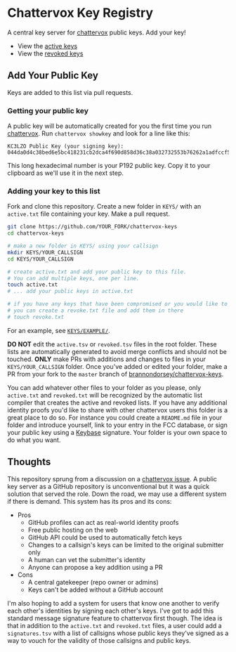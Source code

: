 # Chattervox Key Registry

A central key server for [chattervox](https://github.com/brannondorsey/chattervox) public keys. Add your key!

- View the [active keys](https://raw.githubusercontent.com/brannondorsey/chattervox-keys/master/active.tsv)
- View the [revoked keys](https://raw.githubusercontent.com/brannondorsey/chattervox-keys/master/revoked.tsv)

## Add Your Public Key

Keys are added to this list via pull requests.

### Getting your public key

A public key will be automatically created for you the first time you run [chattervox](https://github.com/brannondorsey/chattervox). Run `chattervox showkey` and look for a line like this:

```
KC3LZO Public Key (your signing key): 044da0d4c38bed6e5bc418231cb2dca4f690d858d36c38a032732553b76262a1adfccf588b6c1f9d7734b1bbce90914f82
```

This long hexadecimal number is your P192 public key. Copy it to your clipboard as we'll use it in the next step.

### Adding your key to this list

Fork and clone this repository. Create a new folder in `KEYS/` with an `active.txt` file containing your key. Make a pull request.

```bash
git clone https://github.com/YOUR_FORK/chattervox-keys
cd chattervox-keys

# make a new folder in KEYS/ using your callsign
mkdir KEYS/YOUR_CALLSIGN
cd KEYS/YOUR_CALLSIGN

# create active.txt and add your public key to this file. 
# You can add multiple keys, one per line.
touch active.txt
# ... add your public keys in active.txt

# if you have any keys that have been compromised or you would like to revoke
# you can create a revoke.txt file and add them in there
# touch revoke.txt
```

For an example, see [`KEYS/EXAMPLE/`](KEYS/EXAMPLE).

**DO NOT** edit the `active.tsv` or `revoked.tsv` files in the root folder. These lists are automatically generated to avoid merge conflicts and should not be touched. **ONLY** make PRs with additions and changes to files in your `KEYS/YOUR_CALLSIGN` folder. Once you've added or edited your folder, make a PR from your fork to the `master` branch of [brannondorsey/chattervox-keys](https://github.com/brannondorsey/chattervox-keys).

You can add whatever other files to your folder as you please, only `active.txt` and `revoked.txt` will be recognized by the automatic list compiler that creates the active and revoked lists. If you have any additional identity proofs you'd like to share with other chattervox users this folder is a great place to do so. For instance you could create a `README.md` file in your folder and introduce yourself, link to your entry in the FCC database, or sign your public key using a [Keybase](https://keybase.io/) signature. Your folder is your own space to do what you want.

## Thoughts

This repository sprung from a discussion on a [chattervox issue](https://github.com/brannondorsey/chattervox/issues/14). A public key server as a GitHub repository is unconventional but it was a quick solution that served the role. Down the road, we may use a different system if there is demand. This system has its pros and its cons:

- Pros
    - GitHub profiles can act as real-world identity proofs
    - Free public hosting on the web
    - GitHub API could be used to automatically fetch keys
    - Changes to a callsign's keys can be limited to the original submitter only
    - A human can vet the submitter's identity
    - Anyone can propose a key addition using a PR
- Cons
    - A central gatekeeper (repo owner or admins)
    - Keys can't be added without a GitHub account

I'm also hoping to add a system for users that know one another to verify each other's identities by signing each other's keys. I've got to add this standard message signature feature to chattervox first though. The idea is that in addition to the `active.txt` and `revoked.txt` files, a user could add a `signatures.tsv` with a list of callsigns whose public keys they've signed as a way to vouch for the validity of those callsigns and public keys.